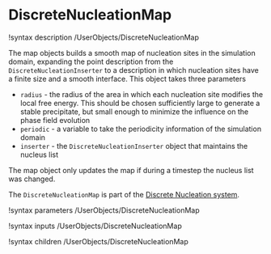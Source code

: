 
# DiscreteNucleationMap
!syntax description /UserObjects/DiscreteNucleationMap

The map objects builds a smooth map of nucleation sites in the simulation domain, expanding the point description from the ```DiscreteNucleationInserter``` to a description in which nucleation sites have a finite size and a smooth interface. This object takes three parameters

* ```radius``` - the radius of the area in which each nucleation site modifies the local free energy. This should be chosen sufficiently large to generate a stable precipitate, but small enough to minimize the influence on the phase field evolution
* ```periodic``` - a variable to take the periodicity information of the simulation domain
* ```inserter``` - the ```DiscreteNucleationInserter``` object that maintains the nucleus list

The map object only updates the map if during a timestep the nucleus list was changed.

The `DiscreteNucleationMap` is part of the [Discrete Nucleation system](Nucleation/DiscreteNucleation.md).

!syntax parameters /UserObjects/DiscreteNucleationMap

!syntax inputs /UserObjects/DiscreteNucleationMap

!syntax children /UserObjects/DiscreteNucleationMap

